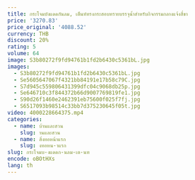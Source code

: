 ```yaml
---
title: กระโจมบังแดดกันลม, เต็นท์ทรงกระสอบทรายบรรจุน้ำสำหรับกิจกรรมกลางแจ้งสี่ขา
price: '3270.83'
price_original: '4088.52'
currency: THB
discount: 20%
rating: 5
volume: 64
image: S3b80272f9fd94761b1fd2b6430c5361bL.jpg
images:
  - S3b80272f9fd94761b1fd2b6430c5361bL.jpg
  - Se5605647067f4321bb84191e17b58c79C.jpg
  - S7d945c559806431399dfc04c9068db25p.jpg
  - Se646710c3f844372b66d9007769819fe1.jpg
  - S90d26f1460e2462391eb75600f025f7fj.jpg
  - S6517093b98514c33bb7d375230645f05t.jpg
video: 4000228664375.mp4
categories:
  - name: บ้านและสวน
    slug: านและสวน
  - name: สิ่งทอหน้าแรก
    slug: งทอหน-าแรก
slug: กระโจมบ-งแดดก-นลม-เต-นท
encode: oBOtHXs
lang: th
---
```

  